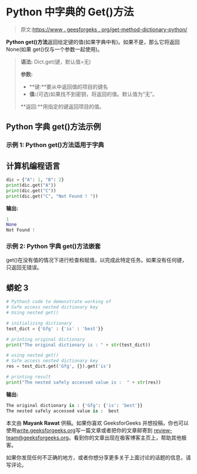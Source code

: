# Python 中字典的 Get()方法

> 原文:[https://www . geesforgeks . org/get-method-dictionary-python/](https://www.geeksforgeeks.org/get-method-dictionaries-python/)

**Python get()方法**返回给定键的值(如果字典中有)。如果不是，那么它将返回 None(如果 get()仅与一个参数一起使用)。

> **语法:** Dict.get(键，默认值=无)
> 
> **参数:**
> 
> *   **键:**要从中返回值的项目的键名
> *   **值:**(可选)如果找不到密钥，将返回的值。默认值为“无”。
> 
> **返回:**用指定的键返回项目的值。

## Python 字典 get()方法示例

### 示例 1: Python get()方法适用于字典

## 计算机编程语言

```py
dic = {"A": 1, "B": 2}
print(dic.get("A"))
print(dic.get("C"))
print(dic.get("C", "Not Found ! "))
```

**输出:**

```py
1
None
Not Found !
```

### 示例 2: Python 字典 get()方法嵌套

get()在没有值的情况下进行检查和赋值，以完成此特定任务。如果没有任何键，只返回无错误。

## 蟒蛇 3

```py
# Python3 code to demonstrate working of
# Safe access nested dictionary key
# Using nested get()

# initializing dictionary
test_dict = {'Gfg' : {'is' : 'best'}}

# printing original dictionary
print("The original dictionary is : " + str(test_dict))

# using nested get()
# Safe access nested dictionary key
res = test_dict.get('Gfg', {}).get('is')

# printing result
print("The nested safely accessed value is :  " + str(res))
```

**输出:**

```py
The original dictionary is : {'Gfg': {'is': 'best'}}
The nested safely accessed value is :  best
```

本文由 **Mayank Rawat** 供稿。如果你喜欢 GeeksforGeeks 并想投稿，你也可以使用[write.geeksforgeeks.org](https://write.geeksforgeeks.org)写一篇文章或者把你的文章邮寄到 review-team@geeksforgeeks.org。看到你的文章出现在极客博客主页上，帮助其他极客。

如果你发现任何不正确的地方，或者你想分享更多关于上面讨论的话题的信息，请写评论。